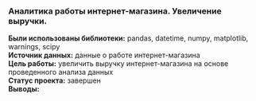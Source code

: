 ### Аналитика работы интернет-магазина. Увеличение выручки. 
**Были использованы библиотеки:** pandas, datetime, numpy, matplotlib, warnings, scipy \
**Источник данных:** данные о работе интернет-магазина\
**Цель работы:** увеличить выручку интернет-магазина на основе проведенного анализа данных \
**Статус проекта:** завершен \
**Выводы:**

